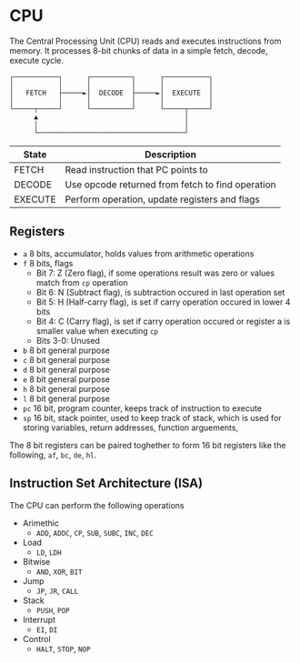 # CPU
The Central Processing Unit (CPU) reads and executes instructions from memory. It processes 8-bit chunks of data in a simple fetch, decode, execute cycle.

```
┌───────────┐      ┌──────────┐      ┌───────────┐
│           │      │          │      │           │
│   FETCH   ├─────►│  DECODE  ├─────►│  EXECUTE  │
│           │      │          │      │           │
└─────┬─────┘      └──────────┘      └─────┬─────┘
      ▲                                    │
      │                                    │
      └────────────────────────────────────┘
```

| State | Description |
|-------|-------------|
| FETCH | Read instruction that PC points to |
| DECODE | Use opcode returned from fetch to find operation |
| EXECUTE | Perform operation, update registers and flags |

## Registers
  - `a` 8 bits, accumulator, holds values from arithmetic operations
  - `f` 8 bits, flags
    - Bit 7: Z (Zero flag), if some operations result was zero or values match from `cp` operation
    - Bit 6: N (Subtract flag), is subtraction occured in last operation set
    - Bit 5: H (Half-carry flag), is set if carry operation occured in lower 4 bits
    - Bit 4: C (Carry flag), is set if carry operation occured or register a is smaller value when executing `cp` 
    - Bits 3-0: Unused
  - `b` 8 bit general purpose
  - `c` 8 bit general purpose
  - `d` 8 bit general purpose
  - `e` 8 bit general purpose
  - `h` 8 bit general purpose
  - `l` 8 bit general purpose
  - `pc` 16 bit, program counter, keeps track of instruction to execute
  - `sp` 16 bit, stack pointer, used to keep track of stack, which is used for storing variables, return addresses, function arguements, 

  The 8 bit registers can be paired toghether to form 16 bit registers like the following, `af`, `bc`, `de`, `hl`.

## Instruction Set Architecture (ISA)
The CPU can perform the following operations
- Arimethic
  - `ADD`, `ADDC`, `CP`, `SUB`, `SUBC`, `INC`, `DEC`
- Load
  - `LD`, `LDH`
- Bitwise
  - `AND`, `XOR`, `BIT`
- Jump
  - `JP`, `JR`, `CALL`
- Stack
  - `PUSH`, `POP`
- Interrupt
  - `EI`, `DI`
- Control
  - `HALT`, `STOP`, `NOP`
